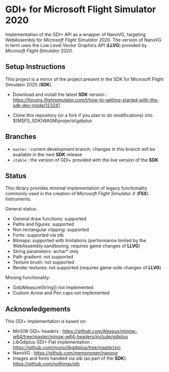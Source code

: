 # GDI+ for Microsoft Flight Simulator 2020

Implementation of the GDI+ API as a wrapper of NanoVG, targeting WebAssembly for *Microsoft Flight Simulator 2020*.
The version of NanoVG in term uses the Low Level Vector Graphics API (**LLVG**) provided by *Microsoft Flight Simulator 2020*.

## Setup Instructions

This project is a mirror of the project present in the SDK for Microsoft Flight Simulator 2020 (**SDK**). 

* Download and install the latest **SDK** version : https://forums.flightsimulator.com/t/how-to-getting-started-with-the-sdk-dev-mode/123241

* Clone this repository (or a fork if you plan to do modifications) into $(MSFS_SDK)WASM\projects\gdiplus 

## Branches

* `master` : current development branch, changes in this branch will be available in the next **SDK** release
* `stable` : the version of GDI+ provided with the live version of the **SDK**

## Status

This library provides minimal implementation of legacy functionality commonly used in the creation of 
*Microsoft Flight Simulator X* (**FSX**) instruments. 

General status:
* General draw functions: supported
* Paths and figures: supported
* Non rectangular clipping: supported
* Fonts: supported via stb
* Bitmaps: supported with limitations (performance limited by the WebAssembly sandboxing, requires game changes of **LLVG**)
* String parameters: wchar* only
* Path gradient: not supported
* Texture brush: not supported
* Render textures: not supported (requires game-side changes of **LLVG**)

Missing functionality:
* GdipMeasureString() not implemented
* Custom Arrow and Pen caps not implemented

## Acknowledgements

This GDI+ implementation is based on:
* MinGW GDI+ headers : https://github.com/Alexpux/mingw-w64/tree/master/mingw-w64-headers/include/gdiplus
* LibGdiplus GDI+ Flat implementation : https://github.com/mono/libgdiplus/tree/master/src
* NanoVG : https://github.com/memononen/nanovg
* Images and fonts handled via stb (as part of the **SDK**): https://github.com/nothings/stb
